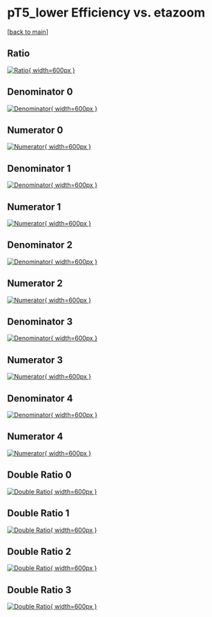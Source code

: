 # pT5_lower Efficiency vs. etazoom

[[back to main](./)]



## Ratio

[![Ratio](../mtv/var/pT5_lower_loweta_211_-1_eff_etazoom.png){ width=600px }](../mtv/var/pT5_lower_loweta_211_-1_eff_etazoom.pdf)

## Denominator 0

[![Denominator](../mtv/den/pT5_lower_loweta_211_-1_eff_etazoom_den0.png){ width=600px }](../mtv/den/pT5_lower_loweta_211_-1_eff_etazoom_den0.pdf)

## Numerator 0

[![Numerator](../mtv/num/pT5_lower_loweta_211_-1_eff_etazoom_num0.png){ width=600px }](../mtv/num/pT5_lower_loweta_211_-1_eff_etazoom_num0.pdf)

## Denominator 1

[![Denominator](../mtv/den/pT5_lower_loweta_211_-1_eff_etazoom_den1.png){ width=600px }](../mtv/den/pT5_lower_loweta_211_-1_eff_etazoom_den1.pdf)

## Numerator 1

[![Numerator](../mtv/num/pT5_lower_loweta_211_-1_eff_etazoom_num1.png){ width=600px }](../mtv/num/pT5_lower_loweta_211_-1_eff_etazoom_num1.pdf)

## Denominator 2

[![Denominator](../mtv/den/pT5_lower_loweta_211_-1_eff_etazoom_den2.png){ width=600px }](../mtv/den/pT5_lower_loweta_211_-1_eff_etazoom_den2.pdf)

## Numerator 2

[![Numerator](../mtv/num/pT5_lower_loweta_211_-1_eff_etazoom_num2.png){ width=600px }](../mtv/num/pT5_lower_loweta_211_-1_eff_etazoom_num2.pdf)

## Denominator 3

[![Denominator](../mtv/den/pT5_lower_loweta_211_-1_eff_etazoom_den3.png){ width=600px }](../mtv/den/pT5_lower_loweta_211_-1_eff_etazoom_den3.pdf)

## Numerator 3

[![Numerator](../mtv/num/pT5_lower_loweta_211_-1_eff_etazoom_num3.png){ width=600px }](../mtv/num/pT5_lower_loweta_211_-1_eff_etazoom_num3.pdf)

## Denominator 4

[![Denominator](../mtv/den/pT5_lower_loweta_211_-1_eff_etazoom_den4.png){ width=600px }](../mtv/den/pT5_lower_loweta_211_-1_eff_etazoom_den4.pdf)

## Numerator 4

[![Numerator](../mtv/num/pT5_lower_loweta_211_-1_eff_etazoom_num4.png){ width=600px }](../mtv/num/pT5_lower_loweta_211_-1_eff_etazoom_num4.pdf)

## Double Ratio 0

[![Double Ratio](../mtv/ratio/pT5_lower_loweta_211_-1_eff_etazoom_ratio0.png){ width=600px }](../mtv/ratio/pT5_lower_loweta_211_-1_eff_etazoom_ratio0.pdf)

## Double Ratio 1

[![Double Ratio](../mtv/ratio/pT5_lower_loweta_211_-1_eff_etazoom_ratio1.png){ width=600px }](../mtv/ratio/pT5_lower_loweta_211_-1_eff_etazoom_ratio1.pdf)

## Double Ratio 2

[![Double Ratio](../mtv/ratio/pT5_lower_loweta_211_-1_eff_etazoom_ratio2.png){ width=600px }](../mtv/ratio/pT5_lower_loweta_211_-1_eff_etazoom_ratio2.pdf)

## Double Ratio 3

[![Double Ratio](../mtv/ratio/pT5_lower_loweta_211_-1_eff_etazoom_ratio3.png){ width=600px }](../mtv/ratio/pT5_lower_loweta_211_-1_eff_etazoom_ratio3.pdf)


